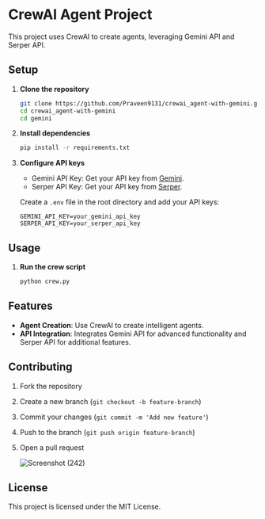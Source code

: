# CrewAI Agent Project

This project uses CrewAI to create agents, leveraging Gemini API and Serper API.

## Setup

1. **Clone the repository**
    ```bash
    git clone https://github.com/Praveen9131/crewai_agent-with-gemini.git
    cd crewai_agent-with-gemini
    cd gemini
    ```

2. **Install dependencies**
    ```bash
    pip install -r requirements.txt
    ```

3. **Configure API keys**
    - Gemini API Key: Get your API key from [Gemini](https://gemini.com).
    - Serper API Key: Get your API key from [Serper](https://serper.com).

    Create a `.env` file in the root directory and add your API keys:
    ```dotenv
    GEMINI_API_KEY=your_gemini_api_key
    SERPER_API_KEY=your_serper_api_key
    ```

## Usage

1. **Run the crew script**
    ```bash
    python crew.py
    ```

## Features

- **Agent Creation**: Use CrewAI to create intelligent agents.
- **API Integration**: Integrates Gemini API for advanced functionality and Serper API for additional features.

## Contributing

1. Fork the repository
2. Create a new branch (`git checkout -b feature-branch`)
3. Commit your changes (`git commit -m 'Add new feature'`)
4. Push to the branch (`git push origin feature-branch`)
5. Open a pull request

   ![Screenshot (242)](https://github.com/Praveen9131/crewai_agent-with-gemini/assets/121826658/239f2510-fc43-467d-b14b-3acad0e0072e)


## License

This project is licensed under the MIT License.
